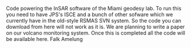 Code powering the InSAR software of the Miami geodesy lab. To run this you need to have JPS's ISCE and a bunch of other sofware which we currently have in the old-style RSMAS SVN system. So the code you can download from here will not work as it is. We are planning to write a paper on our volcano monitoring system.  Once this is completed all the code will be available here.
Falk Amelung

